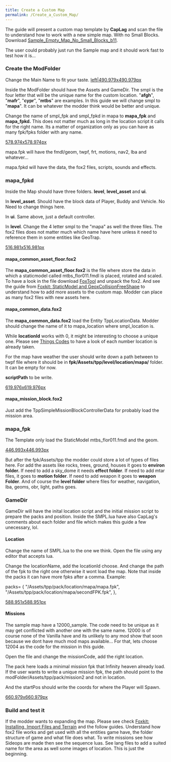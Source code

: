 ```yaml
---
title: Create a Custom Map
permalink: /Create_a_Custom_Map/
---
```


The guide will present a custom map template by **CapLag** and scan the
file to understand how to work with a new simple map. With no Small
Blocks. Download
[Sample_Empty_Map_No_Small_Blocks_b11](https://drive.google.com/file/d/1MWWUN4U0chH84fnAprCx1lbIL5BDbQPf/view?usp=sharing).

The user could probably just run the Sample map and it should work fast
to test how it is...



### **Create the ModFolder**

Change the Main Name to fit your taste.
[left|490.979x490.979px](/File:Map01.jpg "wikilink")

Inside the ModFolder should have the Assets and GameDir. The smpl is the
four letter that will be the unique name for the custom location.
"**afgh**", "**mafr**", "**cypr**", "**mtbs**" are examples. In this
guide we will change smpl to "**mapa**". It can be whatever the modder
think would be better and unique.

Change the name of smpl_fpk and smpl_fpkd in mapa to **mapa_fpk** and
**mapa_fpkd.** This does not matter much as long in the location script
it calls for the right name. Its a matter of organization only as you
can have as many fpk/fpks folder with any name.

[578.974x578.974px](/File:Map02.jpg "wikilink")

mapa.fpk will have the fmdl/geom, twpf, frt, motions, nav2, lba and
whatever...

mapa.fpkd will have the data, the fox2 files, scripts, sounds and
effects.

### **mapa_fpkd**

Inside the Map should have three folders. **level**, **level_asset**
and **ui**.

In **level_asset**. Should have the block data of Player, Buddy and
Vehicle. No Need to change things here.

In **ui**. Same above, just a default controller.

In **level**. Change the 4 letter smpl to the "mapa" as well the three
files. The fox2 files does not matter much which name have here unless
it need to reference them in some entities like GeoTrap.

[516.981x516.981px](/File:Map03.jpg "wikilink")

#### **mapa_common_asset_floor.fox2**

The **mapa_common_asset_floor.fox2** is the file where store the data
in which a staticmodel called mtbs_flor011.fmdl is placed, rotated and
scaled. To have a look in the file download
[FoxTool](/FoxTool "wikilink") and unpack the fox2. And see the guide
from [Foxkit: StaticModel and
GeoxCollisionFreeShape](/Foxkit:_StaticModel_and_GeoxCollisionFreeShape "wikilink")
to understand how to add more assets to the custom map. Modder can place
as many fox2 files with new assets here.

#### **mapa_common_data.fox2**

The **mapa_common_data.fox2** load the Entity TppLocationData. Modder
should change the name of it to mapa_location where smpl_location is.

While **locationId** works with 0, it might be interesting to choose a
unique one. Please see [Things Codes](/Things_Codes "wikilink") to have
a look of each number location is already taken.

For the map have weather the user should write down a path between
<value></value> to twpf file where it should be in
**fpk/Assets/tpp/level/location/mapa/** folder. It can be empty for now.

**scriptPath** to be write.

[619.976x619.976px](/File:Map04.jpg "wikilink")

#### **mapa_mission_block.fox2**

Just add the TppSimpleMissionBlockControllerData for probably load the
mission area.

### **mapa_fpk**

The Template only load the StaticModel mtbs_flor011.fmdl and the geom.

[446.993x446.993px](/File:Map05.jpg "wikilink")

But after the fpk/Assets/tpp the modder could store a lot of types of
files here. For add the assets like rocks, trees, ground, houses it goes
to **environ folder.** If need to add a sky_dome it needs **effect
folder**. If need to add mtar files, it goes to **motion folder**. If
need to add weapon it goes to **weapon Folder**. And of course the
**level folder** where files for weather, navigation, lba, geoms, obr,
light, paths goes.

### **GameDir**

GameDir will have the inital location script and the initial mission
script to prepare the packs and position. Inside the SMPL.lua have also
CapLag's comments about each folder and file which makes this guide a
few unecessary, lol.

#### **Location**

Change the name of SMPL.lua to the one we think. Open the file using any
editor that accepts lua.

Change the locationName, add the locationId choose. And change the path
of the fpk to the right one otherwise it wont load the map. Note that
inside the packs it can have more fpks after a comma. Example:

packs= { "/Assets/tpp/pack/location/mapa/mapa.fpk",
"/Assets/tpp/pack/location/mapa/secondFPK.fpk", },

[588.951x588.951px](/File:Map06.jpg "wikilink")

#### **Missions**

The sample map have a 12000_sample. The code need to be unique as it
may get conflicted with another one with the same name. 12000 is of
course none of the Vanilla have and its unlikely to any mod show that
soon because we dont have much mod maps available... For that, lets
choose 12004 as the code for the mission in this guide.

Open the file and change the missionCode, add the right location.

The pack here loads a minimal mission fpk that Infinity heaven already
load. If the user wants to write a unique mission fpk, the path should
point to the modFolder/Assets/tpp/pack/mission2 and not in location.

And the startPos should write the coords for where the Player will
Spawn.

[660.979x660.979px](/File:Map07.jpg "wikilink")

### **Build and test it**

If the modder wants to expanding the map. Please see check [Foxkit:
Installing, Import Files and
Terrain](/Foxkit:_Installing,_Import_Files_and_Terrain "wikilink") and
the follow guides. Understand how fox2 file works and get used with all
the entities game have, the folder structure of game and what file does
what. To write missions see how Sideops are made then see the sequence
luas. See lang files to add a suited name for the area as well some
images of location. This is just the beginning.